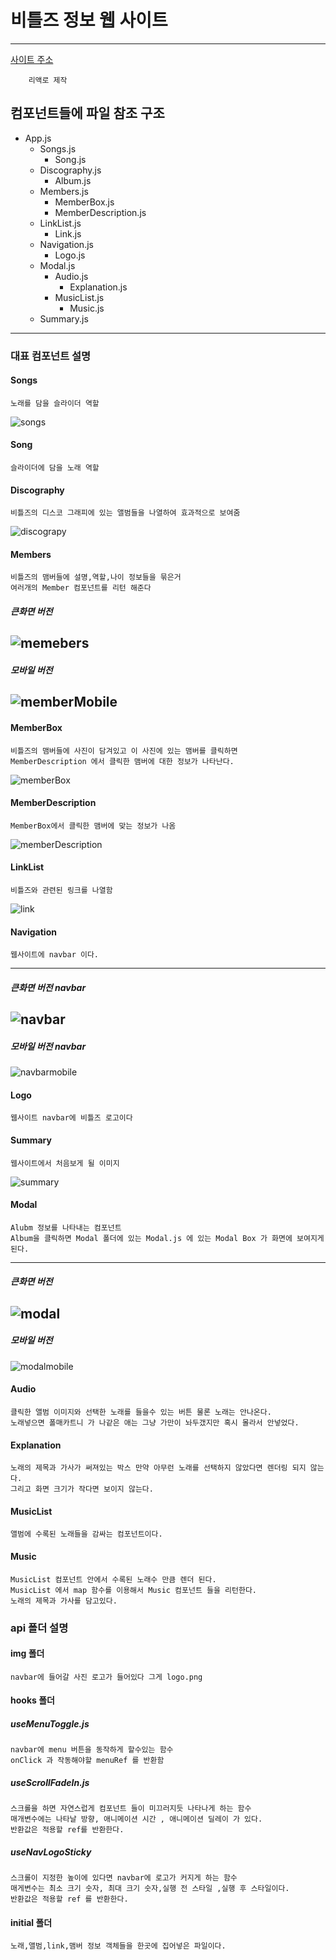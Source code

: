 # 비틀즈 정보 웹 사이트 
---
[사이트 주소](https://justsicklife.github.io/The-Beatles-website/)

        리액로 제작

## 컴포넌트들에 파일 참조 구조 
* App.js
    * Songs.js 
        * Song.js
    * Discography.js
        * Album.js
    * Members.js
        * MemberBox.js
        * MemberDescription.js
    * LinkList.js
        * Link.js
    * Navigation.js
        * Logo.js
    * Modal.js
        * Audio.js
            * Explanation.js
        * MusicList.js
            * Music.js
    * Summary.js
---

### 대표 컴포넌트 설명
#### Songs
    노래를 담을 슬라이더 역할 
![songs](https://user-images.githubusercontent.com/59939039/108228299-12cc5400-7182-11eb-8f81-d0eb8b19d49f.PNG)
#### Song 
    슬라이더에 담을 노래 역할
#### Discography
    비틀즈의 디스코 그래피에 있는 앨범들을 나열하여 효과적으로 보여줌
![discograpy](https://user-images.githubusercontent.com/59939039/107169750-fc93fa80-6a01-11eb-942f-646c4467e752.PNG)
#### Members
    비틀즈의 맴버들에 설명,역할,나이 정보들을 묶은거 
    여러개의 Member 컴포넌트를 리턴 해준다
##### 큰화면 버전
![memebers](https://user-images.githubusercontent.com/59939039/108226944-b583d300-7180-11eb-82ce-aa7725c4c083.PNG)
---
##### 모바일 버전
![memberMobile](https://user-images.githubusercontent.com/59939039/108226947-b61c6980-7180-11eb-86b0-fde94c2354b6.PNG)
---
#### MemberBox 
    비틀즈의 맴버들에 사진이 담겨있고 이 사진에 있는 맴버를 클릭하면 
    MemberDescription 에서 클릭한 맴버에 대한 정보가 나타난다.
![memberBox](https://user-images.githubusercontent.com/59939039/108226956-b74d9680-7180-11eb-9c15-8bd966b1d67b.PNG)
#### MemberDescription 
    MemberBox에서 클릭한 맴버에 맞는 정보가 나옴
![memberDescription](https://user-images.githubusercontent.com/59939039/108226950-b6b50000-7180-11eb-9571-8b19113db8fd.PNG)
#### LinkList
    비틀즈와 관련된 링크를 나열함
![link](https://user-images.githubusercontent.com/59939039/107169754-fd2c9100-6a01-11eb-8754-90c33b0413e0.PNG)
#### Navigation
    웹사이트에 navbar 이다.
---
##### 큰화면 버전 navbar
![navbar](https://user-images.githubusercontent.com/59939039/107170099-d4f16200-6a02-11eb-89ad-9e544ed50805.PNG)
---
##### 모바일 버전 navbar
![navbarmobile](https://user-images.githubusercontent.com/59939039/107170102-d6228f00-6a02-11eb-8704-16a21b1f872f.PNG)
#### Logo 
    웹사이트 navbar에 비틀즈 로고이다 
#### Summary
    웹사이트에서 처음보게 될 이미지
![summary](https://user-images.githubusercontent.com/59939039/107169758-fdc52780-6a01-11eb-8bca-a10d0bee505b.PNG)
#### Modal
    Alubm 정보를 나타내는 컴포넌트
    Album을 클릭하면 Modal 폴더에 있는 Modal.js 에 있는 Modal Box 가 화면에 보여지게 된다.
---
##### 큰화면 버전
![modal](https://user-images.githubusercontent.com/59939039/107169986-8e9c0300-6a02-11eb-950d-1f54184552b3.PNG)
---
##### 모바일 버전 
![modalmobile](https://user-images.githubusercontent.com/59939039/107170266-3c0f1680-6a03-11eb-953f-247001222cc6.PNG)
#### Audio
    클릭한 앨범 이미지와 선택한 노래를 들을수 있는 버튼 물론 노래는 안나온다. 
    노래넣으면 폴매카트니 가 나같은 애는 그냥 가만이 놔두갰지만 혹시 몰라서 안넣었다.
#### Explanation
    노래의 제목과 가사가 써져있는 박스 만약 아무런 노래를 선택하지 않았다면 렌더링 되지 않는다.
    그리고 화면 크기가 작다면 보이지 않는다.
#### MusicList
    앨범에 수록된 노래들을 감싸는 컴포넌트이다.
#### Music
    MusicList 컴포넌트 안에서 수록된 노래수 만큼 렌더 된다.
    MusicList 에서 map 함수를 이용해서 Music 컴포넌트 들을 리턴한다.
    노래의 제목과 가사를 담고있다.

### api 폴더 설명
#### img 폴더
    navbar에 들어갈 사진 로고가 들어있다 그게 logo.png
#### hooks 폴더
##### useMenuToggle.js
    navbar에 menu 버튼을 동작하게 할수있는 함수 
    onClick 과 작동해야할 menuRef 를 반환함
##### useScrollFadeIn.js
    스크롤을 하면 자연스럽게 컴포넌트 들이 미끄러지듯 나타나게 하는 함수
    매개변수에는 나타날 방향, 애니메이션 시간 , 애니메이션 딜레이 가 있다.
    반환값은 적용할 ref를 반환한다.
##### useNavLogoSticky
    스크롤이 지정한 높이에 있다면 navbar에 로고가 커지게 하는 함수 
    매게변수는 최소 크기 숫자, 최대 크기 숫자,실행 전 스타일 ,실행 후 스타일이다.
    반환값은 적용할 ref 를 반환한다.
#### initial 폴더
    노래,앨범,link,맴버 정보 객체들을 한곳에 집어넣은 파일이다.
